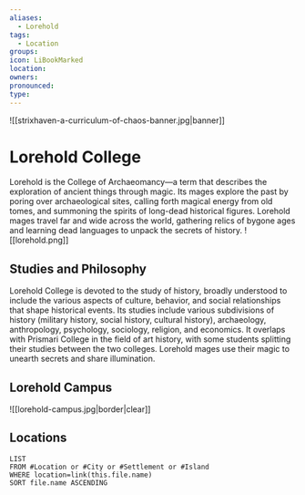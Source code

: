 ```yaml
---
aliases:
  - Lorehold
tags:
  - Location
groups: 
icon: LiBookMarked
location: 
owners: 
pronounced: 
type:
---
```


![[strixhaven-a-curriculum-of-chaos-banner.jpg|banner]]

# Lorehold College

Lorehold is the College of Archaeomancy—a term that describes the exploration of ancient things through magic. Its mages explore the past by poring over archaeological sites, calling forth magical energy from old tomes, and summoning the spirits of long-dead historical figures. Lorehold mages travel far and wide across the world, gathering relics of bygone ages and learning dead languages to unpack the secrets of history.
![[lorehold.png]]

## Studies and Philosophy

Lorehold College is devoted to the study of history, broadly understood to include the various aspects of culture, behavior, and social relationships that shape historical events. Its studies include various subdivisions of history (military history, social history, cultural history), archaeology, anthropology, psychology, sociology, religion, and economics. It overlaps with Prismari College in the field of art history, with some students splitting their studies between the two colleges. Lorehold mages use their magic to unearth secrets and share illumination.

## Lorehold Campus

![[lorehold-campus.jpg|border|clear]]

## Locations

```dataview
LIST
FROM #Location or #City or #Settlement or #Island
WHERE location=link(this.file.name)
SORT file.name ASCENDING
```
